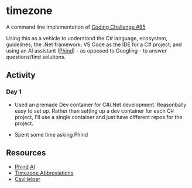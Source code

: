 # timezone

A command line implementation of [Coding Challenge #85](https://codingchallenges.substack.com/p/coding-challenge-85-time-zone-converter)

Using this as a vehicle to understand the C# language, ecosystem, guidelines; the .Net framework; VS Code as the IDE for a C# project; and using an AI assistant ([Phind](https://www.phind.com)) - as opposed to Googling - to answer questions/find solutions.

## Activity

### Day 1

- Used an premade Dev container for C#/.Net development. Reasonbally easy to set up. Rather than setting up a dev container for each C# project, I'll use a single container and just have different repos for the project.

- Spent some time asking Phind 
## Resources

- [Phind AI](https://www.phind.com)
- [Timezone Abbreviations](https://en.wikipedia.org/wiki/List_of_tz_database_time_zones#Time_zone_abbreviations)
- [CsvHelper](https://joshclose.github.io/CsvHelper/examples/reading/reading-by-hand/)
